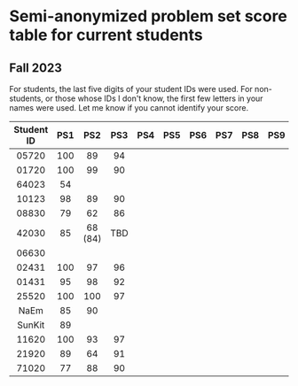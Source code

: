 # Semi-anonymized problem set score table for current students
## Fall 2023
For students, the last five digits of your student IDs were used. For non-students, or those whose IDs I don't know, the first few letters in your names were used. Let me know if you cannot identify your score.

| Student ID  | PS1 | PS2 | PS3 | PS4 | PS5 | PS6 | PS7 | PS8 | PS9 | PS10 |
| :---: | :---: | :---: | :---: | :---: | :---: | :---: | :---: | :---: | :---: | :---: |
| 05720  | 100  | 89 |  94 |   |   |   |   |   |   |   |
| 01720  | 100  | 99 |  90  |   |   |   |   |   |   |   |
| 64023  | 54  |   |   |   |   |   |   |   |   |   |
| 10123  | 98  | 89 |  90 |   |   |   |   |   |   |   |
| 08830  | 79  |  62 |  86  |   |   |   |   |   |   |   |
| 42030  | 85  | 68 (84)  |  TBD  |   |   |   |   |   |   |   |
| 06630  |   |   |   |   |   |   |   |   |   |   |
| 02431  | 100  | 97  | 96  |   |   |   |   |   |   |   |
| 01431  | 95  |  98 |  92  |   |   |   |   |   |   |   |
| 25520  | 100  |  100 |  97  |   |   |   |   |   |   |   |
| NaEm  | 85  | 90  |   |   |   |   |   |   |   |   |
| SunKit  | 89  |   |   |   |   |   |   |   |   |   |
| 11620  | 100  |  93 |  97  |   |   |   |   |   |   |   |
| 21920  | 89  |  64 |  91  |   |   |   |   |   |   |   |
| 71020  | 77  | 88  |  90  |   |   |   |   |   |   |   |
